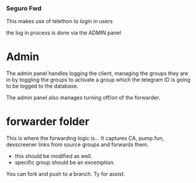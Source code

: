 ### Seguro Fwd

This makes use of telethon to login in users

the log in process is done via the ADMIN panel

# Admin

The admin panel handles logging the client, managing the groups they are in by
toggling the groups to activate a group which the telegram ID is going to be logged
to the database.

The admin panel also manages turning off/on of the forwarder.

# forwarder folder
This is where the forwarding logic is...
It captures CA, pump.fun, dexscreener links from source groups and forwards them.
-  this should be modified as well.
-  specific group should be an excemption.

You can fork and push to a branch. 
Ty for assist. 

